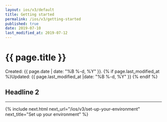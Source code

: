 ```yaml
---
layout: ios/v3/default
title: Getting started
permalink: /ios/v3/getting-started
published: true
date: 2019-07-10
last_modified_at: 2019-07-12
---
```


# {{ page.title }}

Created: {{ page.date | date: "%B %-d, %Y" }}. {% if page.last_modified_at %}Updated: {{ page.last_modified_at |date: "%B %-d, %Y" }} {% endif %}

## Headline 2

---

{% include next.html next_url="/ios/v3/set-up-your-environment" next_title="Set up your environment" %}
